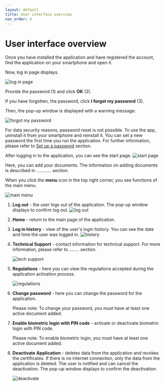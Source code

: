 ```yaml
---
layout: default
title: User interface overview
nav_order: 4
---
```


User interface overview
===

Once you have installed the application and have registered the account, find the application on your smartphone and open it.

Now, log in page displays.

![log in page](../../Github/mObywatel_UserGuide/assets/images/password.jpg)

Provide the password (1) and click **OK** (2).

If you have forgotten, the password, click **I forgot my password** (3).

Then, the pop-up window is displayed with a warning message:

![forgot my password](assets/images/forgot.jpeg)

For data security reasons, password reset is not possible. To use the app, uninstall it from your smartphone and reinstall it. You can set a new password the first time you run the application. For further information, please refer to [Set up a password](registration.md) section.

After logging in to the application, you can see the start page.
![start page](assets/images/add.png)

Here, you can add your documents. The information on adding documents is described in ............ section.

When you click the **menu** icon in the top right corner, you see functions of the main menu.

![main menu](assets/images/hamb.png)

1. **Log out** - the user logs out of the application. The pop-up window displays to confirm log out.
![log out](assets/images/logout.png)
2. **Home** - return to the main page of the application. 

3. **Log in history** - view of the user's login history. You can see the date and time the user was logged in.
![history](assets/images/history.jpeg)
4. **Technical Support** - contact information for technical support. For more information, please refer to ........ section.
   
    ![tech support](assets/images/tech.jpeg)

5. **Regulations** - here you can view the regulations accepted during the application activation process. 
   
    ![regulations](assets/images/regulations.jpeg)

6. **Change password** -  here you can change the password for the application. 



    Please note: To change your password, you must have at least one active document added.

7. **Enable biometric login with PIN code** - activate or deactivate biometric login with PIN code. 



    Please note: To enable biometric login, you must have at least one active document added.

8. **Deactivate Application** - deletes data from the application and revokes the certificates. If there is no internet connection, only the data from the application is deleted. The user is notified and can cancel the deactivation.
The pop-up window displays to confirm the deactivation.

    ![deactivate](assets/images/deactivate.jpeg)